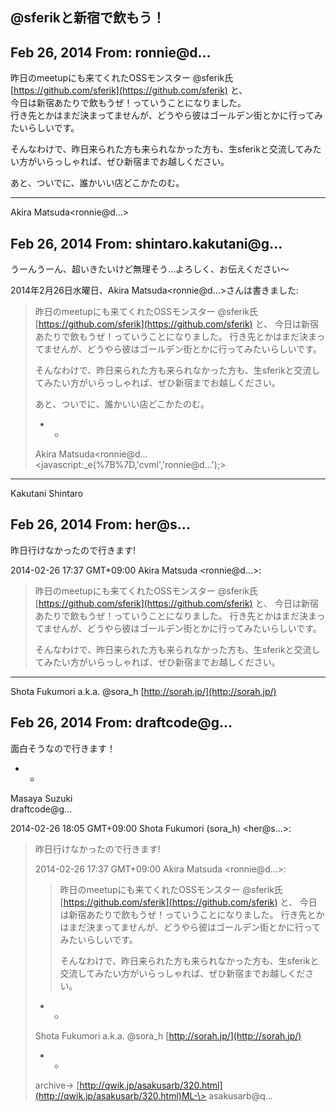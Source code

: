 ## @sferikと新宿で飲もう！

## Feb 26, 2014 From: ronnie@d...

昨日のmeetupにも来てくれたOSSモンスター @sferik氏 [https://github.com/sferik](https://github.com/sferik) と、  
今日は新宿あたりで飲もうぜ！っていうことになりました。  
行き先とかはまだ決まってませんが、どうやら彼はゴールデン街とかに行ってみたいらしいです。

そんなわけで、昨日来られた方も来られなかった方も、生sferikと交流してみたい方がいらっしゃれば、ぜひ新宿までお越しください。

あと、ついでに、誰かいい店どこかたのむ。

* * *

Akira Matsuda\<ronnie@d...\>

## Feb 26, 2014 From: shintaro.kakutani@g...

うーんうーん、超いきたいけど無理そう…よろしく、お伝えください～

2014年2月26日水曜日、Akira Matsuda\<ronnie@d...\>さんは書きました:

> 昨日のmeetupにも来てくれたOSSモンスター @sferik氏 [https://github.com/sferik](https://github.com/sferik) と、 今日は新宿あたりで飲もうぜ！っていうことになりました。 行き先とかはまだ決まってませんが、どうやら彼はゴールデン街とかに行ってみたいらしいです。
> 
> そんなわけで、昨日来られた方も来られなかった方も、生sferikと交流してみたい方がいらっしゃれば、ぜひ新宿までお越しください。
> 
> あと、ついでに、誰かいい店どこかたのむ。
> 
> - -
> 
> Akira Matsuda\<ronnie@d...\<javascript:\_e(%7B%7D,'cvml','ronnie@d...');\>
> 
> >
* * *

Kakutani Shintaro

## Feb 26, 2014 From: her@s...

昨日行けなかったので行きます!

2014-02-26 17:37 GMT+09:00 Akira Matsuda \<ronnie@d...\>:

> 昨日のmeetupにも来てくれたOSSモンスター @sferik氏 [https://github.com/sferik](https://github.com/sferik) と、 今日は新宿あたりで飲もうぜ！っていうことになりました。 行き先とかはまだ決まってませんが、どうやら彼はゴールデン街とかに行ってみたいらしいです。
> 
> そんなわけで、昨日来られた方も来られなかった方も、生sferikと交流してみたい方がいらっしゃれば、ぜひ新宿までお越しください。
* * *

Shota Fukumori a.k.a. @sora\_h [http://sorah.jp/](http://sorah.jp/)

## Feb 26, 2014 From: draftcode@g...

面白そうなので行きます！

- -

Masaya Suzuki  
draftcode@g...

2014-02-26 18:05 GMT+09:00 Shota Fukumori (sora\_h) \<her@s...\>:

> 昨日行けなかったので行きます!
> 
> 2014-02-26 17:37 GMT+09:00 Akira Matsuda \<ronnie@d...\>:
> 
> > 昨日のmeetupにも来てくれたOSSモンスター @sferik氏 [https://github.com/sferik](https://github.com/sferik) と、 今日は新宿あたりで飲もうぜ！っていうことになりました。 行き先とかはまだ決まってませんが、どうやら彼はゴールデン街とかに行ってみたいらしいです。
> > 
> > そんなわけで、昨日来られた方も来られなかった方も、生sferikと交流してみたい方がいらっしゃれば、ぜひ新宿までお越しください。
> - -
> 
> Shota Fukumori a.k.a. @sora\_h [http://sorah.jp/](http://sorah.jp/)
> 
> - -
> 
> archive-\> [http://qwik.jp/asakusarb/320.html](http://qwik.jp/asakusarb/320.html)ML-\> asakusarb@q...

